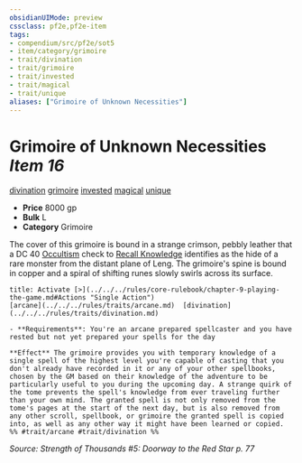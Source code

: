 ```yaml
---
obsidianUIMode: preview
cssclass: pf2e,pf2e-item
tags:
- compendium/src/pf2e/sot5
- item/category/grimoire
- trait/divination
- trait/grimoire
- trait/invested
- trait/magical
- trait/unique
aliases: ["Grimoire of Unknown Necessities"]
---
```

# Grimoire of Unknown Necessities *Item 16*  
[divination](../../../rules/traits/divination.md)  [grimoire](../../../rules/traits/grimoire-som.md)  [invested](../../../rules/traits/invested.md)  [magical](../../../rules/traits/magical.md)  [unique](../../../rules/traits/unique.md)  

- **Price** 8000 gp
- **Bulk** L
- **Category** Grimoire

The cover of this grimoire is bound in a strange crimson, pebbly leather that a DC 40 [Occultism](../../skills.md#Occultism) check to [Recall Knowledge](../../../rules/actions/recall-knowledge.md) identifies as the hide of a rare monster from the distant plane of Leng. The grimoire's spine is bound in copper and a spiral of shifting runes slowly swirls across its surface.

```ad-embed-ability
title: Activate [>](../../../rules/core-rulebook/chapter-9-playing-the-game.md#Actions "Single Action")
[arcane](../../../rules/traits/arcane.md)  [divination](../../../rules/traits/divination.md)  

- **Requirements**: You're an arcane prepared spellcaster and you have rested but not yet prepared your spells for the day

**Effect** The grimoire provides you with temporary knowledge of a single spell of the highest level you're capable of casting that you don't already have recorded in it or any of your other spellbooks, chosen by the GM based on their knowledge of the adventure to be particularly useful to you during the upcoming day. A strange quirk of the tome prevents the spell's knowledge from ever traveling further than your own mind. The granted spell is not only removed from the tome's pages at the start of the next day, but is also removed from any other scroll, spellbook, or grimoire the granted spell is copied into, as well as any other way it might have been learned or copied.  
%% #trait/arcane #trait/divination %%
```

*Source: Strength of Thousands #5: Doorway to the Red Star p. 77*

